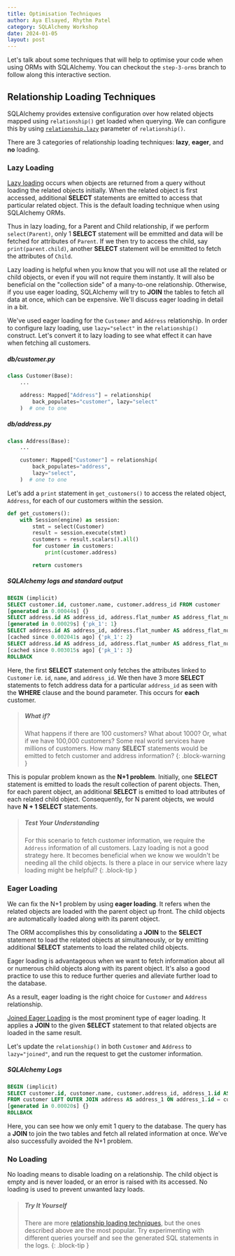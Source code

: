 ```yaml
---
title: Optimisation Techniques
author: Aya Elsayed, Rhythm Patel
category: SQLAlchemy Workshop
date: 2024-01-05
layout: post
---
```


Let's talk about some techniques that will help to optimise your code when using ORMs with SQLAlchemy. You can checkout the `step-3-orms` branch to follow along this interactive section.

## Relationship Loading Techniques

SQLAlchemy provides extensive configuration over how related objects mapped using `relationship()` get loaded when querying. We can configure this by using [`relationship.lazy`](https://docs.sqlalchemy.org/en/20/orm/relationship_api.html#sqlalchemy.orm.relationship.params.lazy) parameter of `relationship()`.

There are 3 categories of relationship loading techniques: **lazy**, **eager**, and **no** loading.

### Lazy Loading

[Lazy loading](https://docs.sqlalchemy.org/en/20/orm/queryguide/relationships.html#lazy-loading) occurs when objects are returned from a query without loading the related objects initially. When the related object is first accessed, additional **SELECT** statements are emitted to access that particular related object. This is the default loading technique when using SQLAlchemy ORMs.

Thus in lazy loading, for a Parent and Child relationship, if we perform `select(Parent)`, only 1 **SELECT** statement will be emmitted and data will be fetched for attributes of `Parent`. If we then try to access the child, say `print(parent.child)`, another **SELECT** statement will be emmitted to fetch the attributes of `Child`.

Lazy loading is helpful when you know that you will not use all the related or child objects, or even if you will not require them instantly. It will also be beneficial on the "collection side" of a many-to-one relationship. Otherwise, if you use eager loading, SQLAlchemy will try to **JOIN** the tables to fetch all data at once, which can be expensive. We'll discuss eager loading in detail in a bit.

We've used eager loading for the `Customer` and `Address` relationship. In order to configure lazy loading, use `lazy="select"` in the `relationship()` construct. Let's convert it to lazy loading to see what effect it can have when fetching all customers.

##### db/customer.py

```py
class Customer(Base):
    ...

    address: Mapped["Address"] = relationship(
        back_populates="customer", lazy="select"
    )  # one to one
```

##### db/address.py

```py
class Address(Base):
    ...

    customer: Mapped["Customer"] = relationship(
        back_populates="address",
        lazy="select",
    )  # one to one
```

Let's add a `print` statement in `get_customers()` to access the related object, `Address`, for each of our customers within the session.

```py
def get_customers():
    with Session(engine) as session:
        stmt = select(Customer)
        result = session.execute(stmt)
        customers = result.scalars().all()
        for customer in customers:
            print(customer.address)

        return customers
```

##### SQLAlchemy logs and standard output

```sql
BEGIN (implicit)
SELECT customer.id, customer.name, customer.address_id FROM customer
[generated in 0.00044s] {}
SELECT address.id AS address_id, address.flat_number AS address_flat_number, address.post_code AS address_post_code FROM address WHERE address.id = %(pk_1)s
[generated in 0.00029s] {'pk_1': 1}
SELECT address.id AS address_id, address.flat_number AS address_flat_number, address.post_code AS address_post_code FROM address WHERE address.id = %(pk_1)s
[cached since 0.002041s ago] {'pk_1': 2}
SELECT address.id AS address_id, address.flat_number AS address_flat_number, address.post_code AS address_post_code FROM address WHERE address.id = %(pk_1)s
[cached since 0.003015s ago] {'pk_1': 3}
ROLLBACK
```

Here, the first **SELECT** statement only fetches the attributes linked to `Customer` i.e. `id`, `name`, and `address_id`. We then have 3 more **SELECT** statements to fetch address data for a particular `address_id` as seen with the **WHERE** clause and the bound parameter. This occurs for **each** customer.

> ##### What if?
>
> What happens if there are 100 customers? What about 1000? Or, what if we have 100,000 customers? Some real world services have millions of customers. How many **SELECT** statements would be emitted to fetch customer and address information?
{: .block-warning }

This is popular problem known as the **N+1 problem**. Initially, one **SELECT** statement is emitted to loads the result collection of parent objects. Then, for each parent object, an additional **SELECT** is emitted to load attributes of each related child object. Consequently, for N parent objects, we would have **N + 1 SELECT** statements.

> ##### Test Your Understanding
>
> For this scenario to fetch customer information, we require the `Address` information of all customers. Lazy loading is not a good strategy here. It becomes beneficial when we know we wouldn't be needing all the child objects. Is there a place in our service where lazy loading might be helpful?
{: .block-tip }


### Eager Loading

We can fix the N+1 problem by using **eager loading**. It refers when the related objects are loaded with the parent object up front. The child objects are automatically loaded along with its parent object.

The ORM accomplishes this by consolidating a **JOIN** to the **SELECT** statement to load the related objects at simultaneously, or by emitting additional **SELECT** statements to load the related child objects.

Eager loading is advantageous when we want to fetch information about all or numerous child objects along with its parent object. It's also a good practice to use this to reduce further queries and alleviate further load to the database.

As a result, eager loading is the right choice for `Customer` and `Address` relationship.

[Joined Eager Loading](https://docs.sqlalchemy.org/en/20/orm/queryguide/relationships.html#joined-eager-loading) is the most prominent type of eager loading. It applies a **JOIN** to the given **SELECT** statement to that related objects are loaded in the same result.

Let's update the `relationship()` in both `Customer` and `Address` to `lazy="joined"`, and run the request to get the customer information.

##### SQLAlchemy Logs

```sql
BEGIN (implicit)
SELECT customer.id, customer.name, customer.address_id, address_1.id AS id_1, address_1.flat_number, address_1.post_code 
FROM customer LEFT OUTER JOIN address AS address_1 ON address_1.id = customer.address_id
[generated in 0.00020s] {}
ROLLBACK
```

Here, you can see how we only emit 1 query to the database. The query has a **JOIN** to join the two tables and fetch all related information at once. We've also successfully avoided the N+1 problem.

### No Loading

No loading means to disable loading on a relationship. The child object is empty and is never loaded, or an error is raised with its accessed. No loading is used to prevent unwanted lazy loads.

> ##### Try It Yourself
>
> There are more [relationship loading techniques](https://docs.sqlalchemy.org/en/20/orm/queryguide/relationships.html), but the ones described above are the most popular. Try experimenting with different queries yourself and see the generated SQL statements in the logs.
{: .block-tip }


